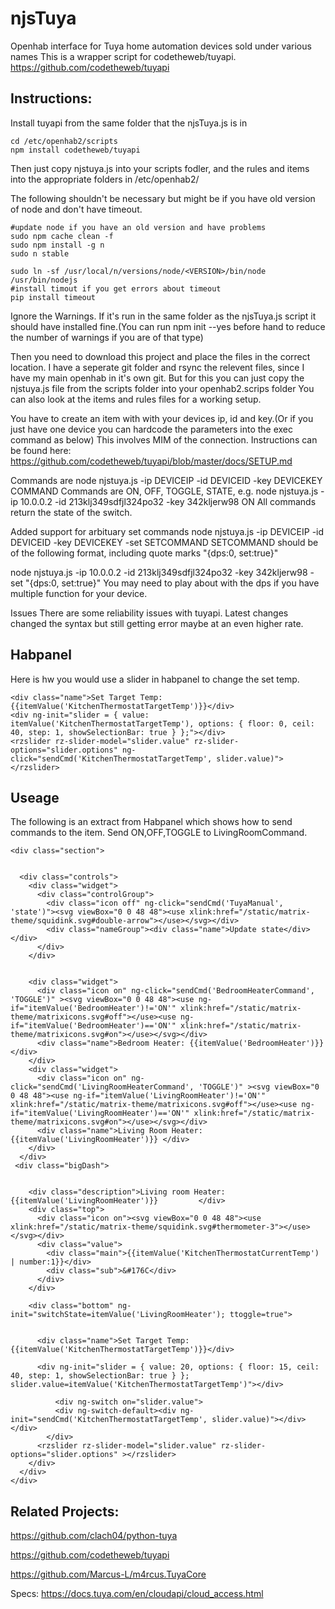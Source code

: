 # njsTuya
Openhab interface for Tuya home automation devices sold under various names This is a wrapper script for codetheweb/tuyapi. https://github.com/codetheweb/tuyapi

## Instructions:

Install tuyapi from the same folder that the njsTuya.js is in
```
cd /etc/openhab2/scripts
npm install codetheweb/tuyapi
```
Then just copy njstuya.js into your scripts fodler, and the rules and items into the appropriate folders in /etc/openhab2/

The following shouldn't be necessary but might be if you have old version of node and don't have timeout. 

```
#update node if you have an old version and have problems
sudo npm cache clean -f
sudo npm install -g n
sudo n stable

sudo ln -sf /usr/local/n/versions/node/<VERSION>/bin/node /usr/bin/nodejs
#install timout if you get errors about timeout
pip install timeout
```
Ignore the Warnings. If it's run in the same folder as the njsTuya.js script it should have installed fine.(You can run npm init --yes before hand to reduce the number of warnings if you are of that type)

Then you need to download this project and place the files in the correct location. I have a seperate git folder and rsync the relevent files, since I have my main openhab in it's own git. But for this you can just copy the njstuya.js file from the scripts folder into your openhab2.scrips folder You can also look at the items and rules files for a working setup.

You have to create an item with with your devices ip, id and key.(Or if you just have one device you can hardcode the parameters into the exec command as below) This involves MIM of the connection. Instructions can be found here: https://github.com/codetheweb/tuyapi/blob/master/docs/SETUP.md

Commands are node njstuya.js -ip DEVICEIP -id DEVICEID -key DEVICEKEY COMMAND Commands are ON, OFF, TOGGLE, STATE, e.g. node njstuya.js -ip 10.0.0.2 -id 213klj349sdfjl324po32 -key 342kljerw98 ON All commands return the state of the switch.

Added support for arbituary set commands 
node njstuya.js -ip DEVICEIP -id DEVICEID -key DEVICEKEY -set SETCOMMAND
SETCOMMAND should be of the following format, including quote marks "{dps:0, set:true}" 

node njstuya.js -ip 10.0.0.2 -id 213klj349sdfjl324po32 -key 342kljerw98 -set "{dps:0, set:true}" 
You may need to play about with the dps if you have multiple function for your device.

Issues
There are some reliability issues with tuyapi. Latest changes changed the syntax but still getting error maybe at an even higher rate.

## Habpanel
Here is hw you would use a slider in habpanel to change the set temp.

```
<div class="name">Set Target Temp: {{itemValue('KitchenThermostatTargetTemp')}}</div>
<div ng-init="slider = { value: itemValue('KitchenThermostatTargetTemp'), options: { floor: 0, ceil: 40, step: 1, showSelectionBar: true } };"></div>
<rzslider rz-slider-model="slider.value" rz-slider-options="slider.options" ng-click="sendCmd('KitchenThermostatTargetTemp', slider.value)"></rzslider>
```
## Useage

The following is an extract from Habpanel which shows how to send commands to the item. 
Send ON,OFF,TOGGLE to LivingRoomCommand.

```
<div class="section">


  <div class="controls">
    <div class="widget">
      <div class="controlGroup">
        <div class="icon off" ng-click="sendCmd('TuyaManual', 'state')"><svg viewBox="0 0 48 48"><use xlink:href="/static/matrix-theme/squidink.svg#double-arrow"></use></svg></div>
        <div class="nameGroup"><div class="name">Update state</div></div>
      </div>
    </div>


    <div class="widget">
      <div class="icon on" ng-click="sendCmd('BedroomHeaterCommand', 'TOGGLE')" ><svg viewBox="0 0 48 48"><use ng-if="itemValue('BedroomHeater')!='ON'" xlink:href="/static/matrix-theme/matrixicons.svg#off"></use><use ng-if="itemValue('BedroomHeater')=='ON'" xlink:href="/static/matrix-theme/matrixicons.svg#on"></use></svg></div>
      <div class="name">Bedroom Heater: {{itemValue('BedroomHeater')}}</div>
    </div>
    <div class="widget">
      <div class="icon on" ng-click="sendCmd('LivingRoomHeaterCommand', 'TOGGLE')" ><svg viewBox="0 0 48 48"><use ng-if="itemValue('LivingRoomHeater')!='ON'" xlink:href="/static/matrix-theme/matrixicons.svg#off"></use><use ng-if="itemValue('LivingRoomHeater')=='ON'" xlink:href="/static/matrix-theme/matrixicons.svg#on"></use></svg></div>
      <div class="name">Living Room Heater: {{itemValue('LivingRoomHeater')}} </div>
    </div>
  </div>
 <div class="bigDash">


    <div class="description">Living room Heater: {{itemValue('LivingRoomHeater')}}         </div>
    <div class="top">
      <div class="icon on"><svg viewBox="0 0 48 48"><use xlink:href="/static/matrix-theme/squidink.svg#thermometer-3"></use></svg></div>
      <div class="value">
        <div class="main">{{itemValue('KitchenThermostatCurrentTemp') | number:1}}</div>
        <div class="sub">&#176C</div>
      </div>
    </div>

    <div class="bottom" ng-init="switchState=itemValue('LivingRoomHeater'); ttoggle=true">


      <div class="name">Set Target Temp: {{itemValue('KitchenThermostatTargetTemp')}}</div>
      
      <div ng-init="slider = { value: 20, options: { floor: 15, ceil: 40, step: 1, showSelectionBar: true } }; slider.value=itemValue('KitchenThermostatTargetTemp')"></div>
      
          <div ng-switch on="slider.value">
          <div ng-switch-default><div ng-init="sendCmd('KitchenThermostatTargetTemp', slider.value)"></div></div>
        </div>
      <rzslider rz-slider-model="slider.value" rz-slider-options="slider.options" ></rzslider>
    </div>
  </div>
</div>
  ```

## Related Projects:
https://github.com/clach04/python-tuya

https://github.com/codetheweb/tuyapi

https://github.com/Marcus-L/m4rcus.TuyaCore

Specs: https://docs.tuya.com/en/cloudapi/cloud_access.html

